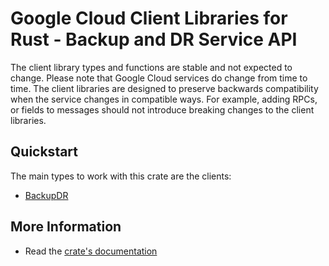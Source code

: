 # Google Cloud Client Libraries for Rust - Backup and DR Service API

<!-- Code generated by sidekick. DO NOT EDIT. -->


The client library types and functions are stable and not expected to change.
Please note that Google Cloud services do change from time to time. The client
libraries are designed to preserve backwards compatibility when the service
changes in compatible ways. For example, adding RPCs, or fields to messages
should not introduce breaking changes to the client libraries.

## Quickstart

The main types to work with this crate are the clients:

- [BackupDR]

## More Information

- Read the [crate's documentation](https://docs.rs/google-cloud-backupdr-v1/latest/google-cloud-backupdr-v1)

[BackupDR]: https://docs.rs/google-cloud-backupdr-v1/latest/google_cloud_backupdr_v1/client/struct.BackupDR.html

